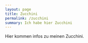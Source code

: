 ```yaml
---
layout: page
title: Zucchini
permalink: /zucchini
summary: Ich habe hier Zucchini
---
```


Hier kommen infos zu meinen Zucchini.